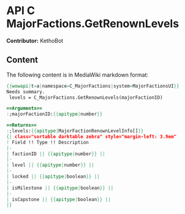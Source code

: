 # API C MajorFactions.GetRenownLevels

**Contributor:** KethoBot

## Content

The following content is in MediaWiki markdown format:

```mediawiki
{{wowapi|t=a|namespace=C_MajorFactions|system=MajorFactionsUI}}
Needs summary.
 levels = C_MajorFactions.GetRenownLevels(majorFactionID)

==Arguments==
:;majorFactionID:{{apitype|number}}

==Returns==
:;levels:{{apitype|MajorFactionRenownLevelInfo[]}}
{| class="sortable darktable zebra" style="margin-left: 3.9em"
! Field !! Type !! Description
|-
| factionID || {{apitype|number}} || 
|-
| level || {{apitype|number}} || 
|-
| locked || {{apitype|boolean}} || 
|-
| isMilestone || {{apitype|boolean}} || 
|-
| isCapstone || {{apitype|boolean}} || 
|}
```